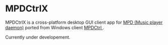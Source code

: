 # MPDCtrlX

MPDCtrlX is a cross-platform desktop GUI client app for [MPD (Music player daemon)](http://www.musicpd.org/) ported from Windows client [MPDCtrl ](https://github.com/torum/MPDCtrl).  

Currently under developement.
